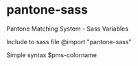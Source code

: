 pantone-sass
============

Pantone Matching System - Sass Variables 

Include to sass file 
    @import "pantone-sass"

Simple syntax
    $pms-colorname
